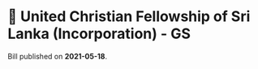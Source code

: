 # 📄  United Christian Fellowship of Sri Lanka (Incorporation) - GS

Bill published on **2021-05-18**.
